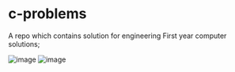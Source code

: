# c-problems

A repo which contains solution for engineering First year computer solutions;

![image](https://user-images.githubusercontent.com/70281178/133137788-617b041d-77b1-4c01-bf19-b7beaca922c6.png)
![image](https://media.geeksforgeeks.org/wp-content/cdn-uploads/Function-Prototype-in-c.png)
